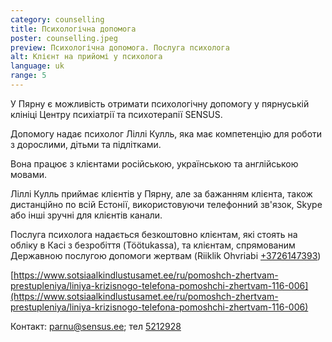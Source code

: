 ```yaml
---
category: counselling
title: Психологічна допомога
poster: counselling.jpeg
preview: Психологічна допомога. Послуга психолога
alt: Клієнт на прийомі у психолога
language: uk
range: 5
---
```


У Пярну є можливість отримати психологічну допомогу у пярнуській клініці Центру
психіатрії та психотерапії SENSUS.

Допомогу надає психолог Ліллі Кулль, яка має компетенцію для роботи з дорослими,
дітьми та підлітками.

Вона працює з клієнтами російською, українською та англійською мовами.

Ліллі Кулль приймає клієнтів у Пярну, але за бажанням клієнта, також дистанційно
по всій Естонії, використовуючи телефонний зв'язок, Skype або інші зручні для
клієнтів канали.

Послуга психолога надається безкоштовно клієнтам, які стоять на обліку в Касі з
безробіття (Töötukassa), та клієнтам, спрямованим Державною послугою допомоги
жертвам (Riiklik Ohvriabi [+3726147393](tel::+3726147393))

[https://www.sotsiaalkindlustusamet.ee/ru/pomoshch-zhertvam-prestupleniya/liniya-krizisnogo-telefona-pomoshchi-zhertvam-116-006](https://www.sotsiaalkindlustusamet.ee/ru/pomoshch-zhertvam-prestupleniya/liniya-krizisnogo-telefona-pomoshchi-zhertvam-116-006)

Контакт: [parnu@sensus.ee](mailto:parnu@sensus.ee); тел [5212928](tel::5212928)
